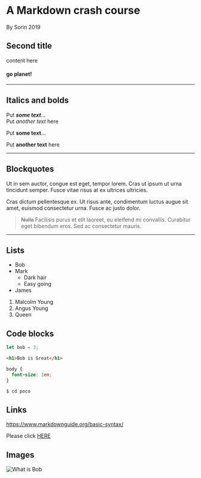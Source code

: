 # A Markdown crash course
By Sorin 2019

## Second title
content here

#### go planet!

---


## Italics and bolds
Put ***some text***...<br>
Put _another text_ here

Put **some text**...

Put __another text__ here

---

## Blockquotes
Ut in sem auctor, congue est eget, tempor lorem. Cras ut ipsum ut urna tincidunt semper. Fusce vitae risus at ex ultrices ultricies.

Cras dictum pellentesque ex. Ut risus ante, condimentum luctus augue sit amet, euismod consectetur urna. Fusce ac justo dolor.

> ~~Nulla~~ Facilisis purus et elit laoreet, eu eleifend mi convallis. Curabitur eget bibendum eros. Sed ac consectetur mauris.

---

## Lists
- Bob
- Mark
  - Dark hair
  - Easy going
- James

1. Malcolm Young
2. Angus Young
3. Queen

## Code blocks
```js
let bob = 3;
```

```html
<h1>Bob is Great</h1>
```

```css
body {
  font-size: 1em;
}
```

```sh
$ cd poco
```

## Links
https://www.markdownguide.org/basic-syntax/

Please click [HERE](https://www.markdownguide.org/basic-syntax/)

## Images
![What is Bob](https://i.kym-cdn.com/photos/images/newsfeed/001/508/139/07b.jpg)





